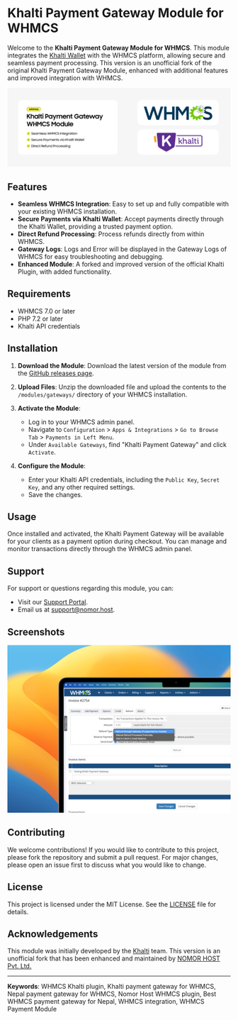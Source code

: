 # Khalti Payment Gateway Module for WHMCS

Welcome to the **Khalti Payment Gateway Module for WHMCS**. This module integrates the [Khalti Wallet](https://khalti.com/) with the WHMCS platform, allowing secure and seamless payment processing. This version is an unofficial fork of the original Khalti Payment Gateway Module, enhanced with additional features and improved integration with WHMCS.

![Khalti Payment Gateway Module for WHMCS](/screenshots/banner_2.png)

## Features

-   **Seamless WHMCS Integration**: Easy to set up and fully compatible with your existing WHMCS installation.
-   **Secure Payments via Khalti Wallet**: Accept payments directly through the Khalti Wallet, providing a trusted payment option.
-   **Direct Refund Processing**: Process refunds directly from within WHMCS.
-   **Gateway Logs**: Logs and Error will be displayed in the Gateway Logs of WHMCS for easy troubleshooting and debugging.
-   **Enhanced Module**: A forked and improved version of the official Khalti Plugin, with added functionality.

## Requirements

-   WHMCS 7.0 or later
-   PHP 7.2 or later
-   Khalti API credentials

## Installation

1. **Download the Module**: Download the latest version of the module from the [GitHub releases page](https://github.com/nomortech/khalti-gateway-whmcs/releases).

2. **Upload Files**: Unzip the downloaded file and upload the contents to the `/modules/gateways/` directory of your WHMCS installation.

3. **Activate the Module**:

    - Log in to your WHMCS admin panel.
    - Navigate to `Configuration` > `Apps & Integrations` > `Go to Browse Tab` > `Payments in Left Menu`.
    - Under `Available Gateways`, find "Khalti Payment Gateway" and click `Activate`.

4. **Configure the Module**:
    - Enter your Khalti API credentials, including the `Public Key`, `Secret Key`, and any other required settings.
    - Save the changes.

## Usage

Once installed and activated, the Khalti Payment Gateway will be available for your clients as a payment option during checkout. You can manage and monitor transactions directly through the WHMCS admin panel.

## Support

For support or questions regarding this module, you can:

-   Visit our [Support Portal](https://myaccount.nomor.host/supporttickets.php).
-   Email us at [support@nomor.host](mailto:support@nomor.host).

## Screenshots

![Khalti Payment Gateway Module for WHMCS Refund Screenshot](/screenshots/refund_screen.png)

## Contributing

We welcome contributions! If you would like to contribute to this project, please fork the repository and submit a pull request. For major changes, please open an issue first to discuss what you would like to change.

## License

This project is licensed under the MIT License. See the [LICENSE](LICENSE) file for details.

## Acknowledgements

This module was initially developed by the [Khalti](https://khalti.com/) team. This version is an unofficial fork that has been enhanced and maintained by [NOMOR HOST Pvt. Ltd.](https://www.nomor.host/)

---

**Keywords**: WHMCS Khalti plugin, Khalti payment gateway for WHMCS, Nepal payment gateway for WHMCS, Nomor Host WHMCS plugin, Best WHMCS payment gateway for Nepal, WHMCS integration, WHMCS Payment Module

